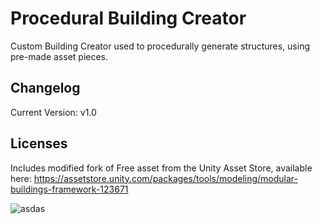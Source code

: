 # Procedural Building Creator
Custom Building Creator used to procedurally generate structures, using pre-made asset pieces.


## Changelog
Current Version: v1.0

## Licenses
Includes modified fork of Free asset from the Unity Asset Store, available here: https://assetstore.unity.com/packages/tools/modeling/modular-buildings-framework-123671

![asdas](https://user-images.githubusercontent.com/128671881/234162774-854f3edc-d0e4-4207-929a-6c4a67d59c9a.PNG)

